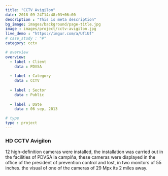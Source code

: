 ```yaml
---
title: "CCTV Avigilon"
date: 2018-09-24T14:48:03+06:00
description : "This is meta description"
bg_image: images/background/page-title.jpg
image : images/project/cctv-avigilon.jpg
live_demo : "https://imgur.com/a/UfiUf"
# case_study : "#"
category: cctv

# overview
overview:
  - label : Client
    data : PDVSA
    
  - label : Category
    data : CCTV
    
  - label : Sector
    data : Public
    
  - label : Date
    data : 06 sep, 2013

# type
type : project
---
```


### HD CCTV Avigilon

12 high-definition cameras were installed, the installation was carried out in the facilities of PDVSA la campiña, these cameras were displayed in the office of the president of prevention control and lost, in two monitors of 55 inches. the visual of one of the cameras of 29 Mpx its 2 miles away.